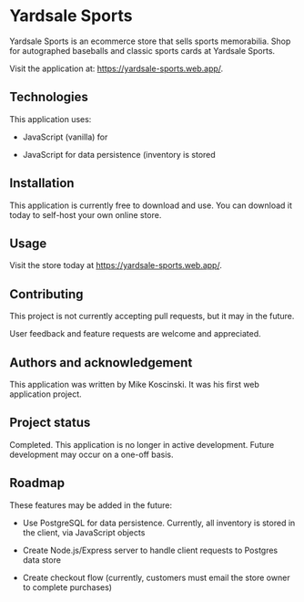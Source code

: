 # Yardsale Sports

Yardsale Sports is an ecommerce store that sells sports memorabilia. Shop for autographed baseballs and classic sports cards at Yardsale Sports.

Visit the application at: https://yardsale-sports.web.app/.

## Technologies

This application uses:

- JavaScript (vanilla) for

- JavaScript for data persistence (inventory is stored

## Installation

This application is currently free to download and use. You can download it today to self-host your own online store.

## Usage

Visit the store today at https://yardsale-sports.web.app/.

## Contributing

This project is not currently accepting pull requests, but it may in the future.

User feedback and feature requests are welcome and appreciated.

## Authors and acknowledgement

This application was written by Mike Koscinski. It was his first web application project.

## Project status

Completed. This application is no longer in active development. Future development may occur on a one-off basis.

## Roadmap

These features may be added in the future:

- Use PostgreSQL for data persistence. Currently, all inventory is stored in the client, via JavaScript objects

- Create Node.js/Express server to handle client requests to Postgres data store

- Create checkout flow (currently, customers must email the store owner to complete purchases)
